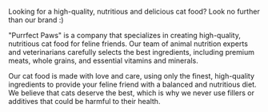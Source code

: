 Looking for a high-quality, nutritious and delicious cat food? Look no further than our brand :)

"Purrfect Paws" is a company that specializes in creating high-quality, nutritious cat food for feline friends. Our team of animal nutrition experts and veterinarians carefully selects the best ingredients, including premium meats, whole grains, and essential vitamins and minerals.

Our cat food is made with love and care, using only the finest, high-quality ingredients to provide your feline friend with a balanced and nutritious diet. We believe that cats deserve the best, which is why we never use fillers or additives that could be harmful to their health.
